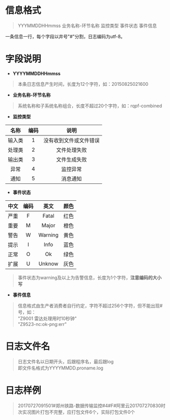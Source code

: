 
# 信息格式 #
>YYYMMDDHHmmss 业务名称-环节名称 监控类型 事件状态 事件信息

一条信息一行，每个字段以井号"#"分割，日志编码为utf-8。

# 字段说明 #
* **YYYYMMDDHHmmss**

>本条日志信息产生时间，长度为12个字符，如：20150825021600

* **业务名称-环节名称**

>系统名称和子系统名称组合，长度不超过20个字符，如：rqpf-combined

* **监控类型**

|名称|编码|说明|
|:-:|:-:|:-:|
|输入类|1|没有收到文件或文件错误|
|处理类|2|文件处理失败|
|输出类|3|文件生成失败|
|异常|4|监控异常|
|通知|5|消息通知|

* **事件状态**

|中文|编码|英文|颜色|
|:-:|:-:|:-:|:-:|
|严重|F|Fatal|红色|
|重要|M|Major|橙色|
|警告|W|Warning|黄色|
|提示|I|Info|蓝色|
|正常|O|Ok|绿色|
|扩展|U|Unknow|灰色|

> 事件状态为warning及以上为告警信息，长度为1个字符，**注意编码的大小写**

* **事件信息**

> 信息格式由生产者消费者自行约定，字符不超过256个字符，但不能出现#号，如：  
"Z9001 雷达处理用时10秒钟"  
"Z9523-nc:ok-png:err"

# 日志文件名 #
> 日志文件名以日期开头，后跟程序名，最后跟log  
即文件名格式为YYYYMMDD.proname.log

# 日志样例 #
> 20170727091501#郑州铁路-数据传输监控#4#F#阿里云201707270830时次实况图片打包不完整，应打包文件6个，实际打包文件0个
